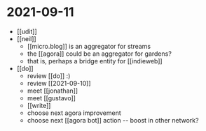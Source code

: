 # 2021-09-11

- [[udit]]
- [[neil]]
  - [[micro.blog]] is an aggregator for streams
  - the [[agora]] could be an aggregator for gardens?
  - that is, perhaps a bridge entity for [[indieweb]]
- [[do]]
  - review [[do]] :)
  - review [[2021-09-10]]
  - meet [[jonathan]]
  - meet [[gustavo]]
  - [[write]]
  - choose next agora improvement
  - choose next [[agora bot]] action -- boost in other network?